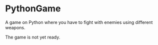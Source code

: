 # PythonGame
A game on Python where you have to fight with enemies using different weapons.

The game is not yet ready.
